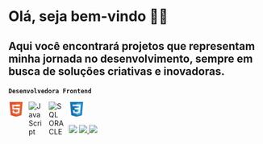 <!--## Olá, seja bem-vindos 👩‍💻 -->
<h1>Olá, seja bem-vindo 👩‍💻</h1>
<h2>Aqui você encontrará projetos que representam minha jornada no desenvolvimento, sempre em busca de soluções criativas e inovadoras.</h2>


**`Desenvolvedora Frontend`**

<!---- -->
<!--### 👾 Linguagens e Tecnologias -->


<img 
    align="left" 
    alt="HTML"
    title="HTML" 
    width="30px" 
    style="padding-right: 10px;" 
    src="https://raw.githubusercontent.com/devicons/devicon/master/icons/html5/html5-original.svg" 
/>

<img 
    align="left" 
    alt="JavaScript" 
    title="JavaScript"
    width="30px" 
    style="padding-right: 10px;" 
    src="https://cdn.jsdelivr.net/gh/devicons/devicon@latest/icons/javascript/javascript-original.svg" 
/>

<img 
    align="left" 
    alt="SQL ORACLE"
    title="SQL ORACLE" 
    width="30px" 
    style="padding-right: 10px;" 
    src="https://encrypted-tbn0.gstatic.com/images?q=tbn:ANd9GcQS3isxm-1VZ7UensgecQL_j5F5LIqSg0qbDg&s" 
/>
<img 
    align="left" 
    alt="CSS" 
    title="CSS"
    width="30px" 
    style="padding-right: 10px;" 
    src="https://raw.githubusercontent.com/devicons/devicon/master/icons/css3/css3-original.svg" 
/>
<br/>

## 

<div>
 <a href="https://www.linkedin.com/in/ana-karoline-pereira-28k/" target="_blank"><img src="https://img.shields.io/badge/-LinkedIn-%230077B5?style=for-the-badge&logo=linkedin&logoColor=white" target="_blank"></a> 
    <a href="https://www.linkedin.com/in/ana-karoline-pereira-28k/" target="_blank">
  <img src="https://img.shields.io/badge/-LinkedIn-%23b555bd?style=for-the-badge&logo=linkedin&logoColor=white" target="_blank">
</a>
<a href = "mailto:karoline.per.santos@gmail.com"><img src="https://img.shields.io/badge/-Gmail-%23b555?bdstyle=for-the-badge&logo=gmail&logoColor=white" target="_blank"></a>
    <a href="mailto:karoline.per.santos@gmail.com" target="_blank">
  <!-- <img src="https://img.shields.io/badge/-Gmail-%23b555bd?style=for-the-badge&logo=gmail&logoColor=white">-->
</a>

</div>

<p>
  
<!-- <img 
      align="left" 
      alt="GitHub Stats" 
      height="150" 
      src="https://github-readme-stats.vercel.app/api/top-langs/?username=AnaKarolineSantos&theme=tokyonight&layout=compact&custom_title=Tecnologias&langs_count=9" 
  />

<img 
    align="left" 
    alt="GitHub Stats" 
    height="150" 
    style="padding-right: 10px;" 
    src="https://github-readme-stats.vercel.app/api?username=AnaKarolineSantos&show_icons=true&theme=tokyonight&include_all_commits=true&locale=pt-br" 
  />

</p>







<!--
**AnaKarolineSantos/AnaKarolineSantos** is a ✨ _special_ ✨ repository because its `README.md` (this file) appears on your GitHub profile.

Here are some ideas to get you started:

- 🔭 I’m currently working on ...
- 🌱 I’m currently learning ...
- 👯 I’m looking to collaborate on ...
- 🤔 I’m looking for help with ...
- 💬 Ask me about ...
- 📫 How to reach me: ...
- 😄 Pronouns: ...
- ⚡ Fun fact: ...
-->
